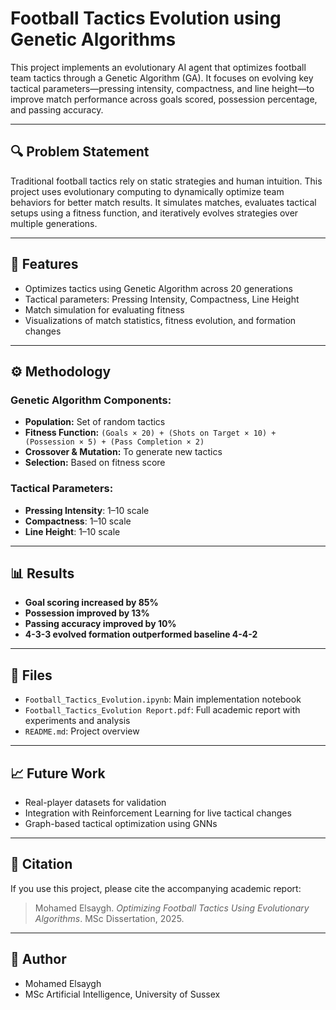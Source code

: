 # Football Tactics Evolution using Genetic Algorithms

This project implements an evolutionary AI agent that optimizes football team tactics through a Genetic Algorithm (GA). It focuses on evolving key tactical parameters—pressing intensity, compactness, and line height—to improve match performance across goals scored, possession percentage, and passing accuracy.

---

## 🔍 Problem Statement

Traditional football tactics rely on static strategies and human intuition. This project uses evolutionary computing to dynamically optimize team behaviors for better match results. It simulates matches, evaluates tactical setups using a fitness function, and iteratively evolves strategies over multiple generations.

---

## 🚀 Features

- Optimizes tactics using Genetic Algorithm across 20 generations
- Tactical parameters: Pressing Intensity, Compactness, Line Height
- Match simulation for evaluating fitness
- Visualizations of match statistics, fitness evolution, and formation changes

---

## ⚙️ Methodology

### Genetic Algorithm Components:
- **Population:** Set of random tactics
- **Fitness Function:** `(Goals × 20) + (Shots on Target × 10) + (Possession × 5) + (Pass Completion × 2)`
- **Crossover & Mutation:** To generate new tactics
- **Selection:** Based on fitness score

### Tactical Parameters:
- **Pressing Intensity**: 1–10 scale
- **Compactness**: 1–10 scale
- **Line Height**: 1–10 scale

---

## 📊 Results

- **Goal scoring increased by 85%**
- **Possession improved by 13%**
- **Passing accuracy improved by 10%**
- **4-3-3 evolved formation outperformed baseline 4-4-2**

---

## 📁 Files

- `Football_Tactics_Evolution.ipynb`: Main implementation notebook
- `Football_Tactics_Evolution Report.pdf`: Full academic report with experiments and analysis
- `README.md`: Project overview

---

## 📈 Future Work

- Real-player datasets for validation
- Integration with Reinforcement Learning for live tactical changes
- Graph-based tactical optimization using GNNs

---

## 🧠 Citation

If you use this project, please cite the accompanying academic report:

> Mohamed Elsaygh. *Optimizing Football Tactics Using Evolutionary Algorithms*. MSc Dissertation, 2025.

---

## 👤 Author

- Mohamed Elsaygh
- MSc Artificial Intelligence, University of Sussex
